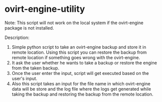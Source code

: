# ovirt-engine-utility

Note: This script will not work on the local system if the ovirt-engine package is not installed.

Description:
1. Simple python script to take an ovirt-engine backup and store it in remote location. Using this script you can restore the backup from remote location if something goes wrong with the ovirt-engine.
2. It ask the user whether he wants to take a backup or restore the engine from the taken backup.
3. Once the user enter the input, script will get executed based on the user's input.
4. Also this script takes an input for the file name in which ovirt-engine data will be store and the log file where the logs get generated while taking the backup and restoring the backup from the remote location.


